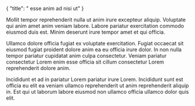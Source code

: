 {
  "title": " esse anim ad nisi ut"
}

Mollit tempor reprehenderit nulla ut anim irure excepteur aliquip. Voluptate qui anim amet anim veniam labore. Labore pariatur exercitation commodo eiusmod duis est. Minim deserunt irure tempor amet et qui officia.

Ullamco dolore officia fugiat ex voluptate exercitation. Fugiat occaecat sit eiusmod fugiat proident dolore anim ea eu officia irure dolor. In non nulla tempor pariatur cupidatat anim culpa consectetur. Veniam pariatur consectetur Lorem enim esse officia sit cillum consectetur Lorem reprehenderit dolore anim.

Incididunt et ad in pariatur Lorem pariatur irure Lorem. Incididunt sunt est officia eu elit ea veniam ullamco reprehenderit ut anim reprehenderit aliquip in. Est qui ut laborum labore eiusmod non ullamco officia ullamco dolor quis elit.